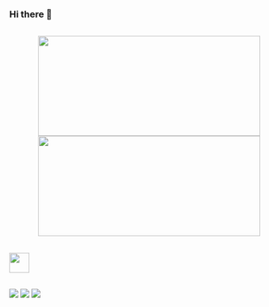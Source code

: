 ### Hi there 👋

##

<div align="center">
  <a href="https://github.com/guigvd">
  <img height="180em" width="400" src="https://github-readme-stats.vercel.app/api?username=guigvd&show_icons=true&theme=tokyonight&include_all_commits=true&count_private=true"/>
  <img height="180em" width="400" src="https://github-readme-stats.vercel.app/api/top-langs/?username=guigvd&layout=compact&langs_count=7&theme=tokyonight"/>
</div>

##
  
<img height="36" src="https://skillicons.dev/icons?i=html,css,js,ts,react,nodejs,angular,java,mysql,jquery,git" />
 
##
  
<div>
  <a href="https://wa.me/5521983583395" target="_blank"><img src="https://img.shields.io/badge/WhatsApp-25D366?style=for-the-badge&logo=whatsapp&logoColor=white" /></a>
  <a href="https://www.instagram.com/guigvd/" target="_blank"><img src="https://img.shields.io/badge/Instagram-E4405F?style=for-the-badge&logo=instagram&logoColor=white" /></a>
  <a href="https://www.linkedin.com/in/guigvd/" target="_blank"><img src="https://img.shields.io/badge/LinkedIn-0077B5?style=for-the-badge&logo=linkedin&logoColor=white" /></a>
</div>
